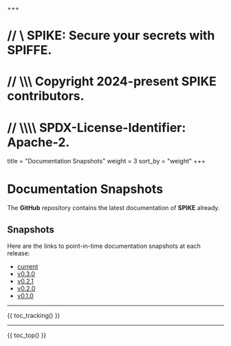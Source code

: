 +++
# //    \\ SPIKE: Secure your secrets with SPIFFE.
# //  \\\\\ Copyright 2024-present SPIKE contributors.
# // \\\\\\\ SPDX-License-Identifier: Apache-2.

title = "Documentation Snapshots"
weight = 3
sort_by = "weight"
+++



# Documentation Snapshots

The **GitHub** repository contains the latest documentation of **SPIKE** already.

## Snapshots

Here are the links to point-in-time documentation snapshots at each release:

* [current](https://github.com/spiffe/spike/tree/main/docs)
* [v0.3.0](https://github.com/spiffe/spike/tree/v0.3.0/docs)
* [v0.2.1](https://github.com/spiffe/spike/tree/v0.2.1/docs)
* [v0.2.0](https://github.com/spiffe/spike/tree/v0.2.0/docs)
* [v0.1.0](https://github.com/spiffe/spike/tree/v0.1.0/docs)

----

{{ toc_tracking() }}

----

{{ toc_top() }}
